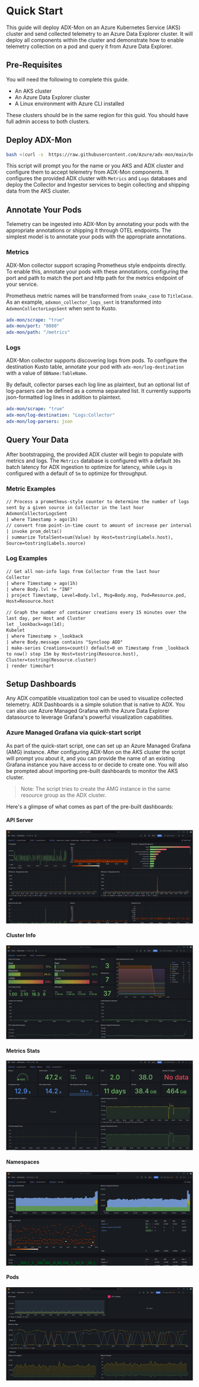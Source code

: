 # Quick Start

This guide will deploy ADX-Mon on an Azure Kubernetes Service (AKS) cluster and send collected telemetry
to an Azure Data Explorer cluster.  It will deploy all components within the cluster and demonstrate 
how to enable telemetry collection on a pod and query it from Azure Data Explorer.

## Pre-Requisites

You will need the following to complete this guide.

* An AKS cluster
* An Azure Data Explorer cluster
* A Linux environment with Azure CLI installed

These clusters should be in the same region for this guid.  You should have full admin access to both clusters.

## Deploy ADX-Mon

```sh
bash <(curl -s  https://raw.githubusercontent.com/Azure/adx-mon/main/build/k8s/bundle.sh)
```

This script will prompt you for the name or you AKS and ADX cluster and configure them to accept telemetry from ADX-Mon
components. It configures the provided ADX cluster with `Metrics` and `Logs` databases and deploy the Collector and Ingestor services to begin collecting and shipping data from the AKS cluster.

## Annotate Your Pods

Telemetry can be ingested into ADX-Mon by annotating your pods with the appropriate annotations or shipping it through
OTEL endpoints.  The simplest model is to annotate your pods with the appropriate annotations.

### Metrics

ADX-Mon collector support scraping Prometheus style endpoints directly. To enable this, annotate your pods with these annotations, configuring the port and path to match the port and http path for the metrics endpoint of your service.

Prometheus metric names will be transformed from `snake_case` to `TitleCase`. As an example, `adxmon_collector_logs_sent` is transformed into `AdxmonCollectorLogsSent` when sent to Kusto.

```yaml
adx-mon/scrape: "true"
adx-mon/port: "8080"
adx-mon/path: "/metrics"
```

### Logs

ADX-Mon collector supports discovering logs from pods. To configure the destination Kusto table, annotate your pod with `adx-mon/log-destination` with a value of `DBName:TableName`.

By default, collector parses each log line as plaintext, but an optional list of log-parsers can be defined as a comma separated list. It currently supports json-formatted log lines in addition to plaintext.

```yaml
adx-mon/scrape: "true"
adx-mon/log-destination: "Logs:Collector"
adx-mon/log-parsers: json
```

## Query Your Data

After bootstrapping, the provided ADX cluster will begin to populate with metrics and logs. The `Metrics` database is configured with a default `30s` batch latency for ADX ingestion to optimize for latency, while `Logs` is configured with a default of `5m` to optimize for throughput.

### Metric Examples

```kql
// Process a prometheus-style counter to determine the number of logs sent by a given source in Collector in the last hour
AdxmonCollectorLogsSent
| where Timestamp > ago(1h)
// convert from point-in-time count to amount of increase per interval
| invoke prom_delta()
| summarize TotalSent=sum(Value) by Host=tostring(Labels.host), Source=tostring(Labels.source)
```

### Log Examples

```kql
// Get all non-info logs from Collector from the last hour
Collector
| where Timestamp > ago(1h)
| where Body.lvl != "INF"
| project Timestamp, Level=Body.lvl, Msg=Body.msg, Pod=Resource.pod, Host=Resource.host
```

```kql
// Graph the number of container creations every 15 minutes over the last day, per Host and Cluster
let _lookback=ago(1d);
Kubelet
| where Timestamp > _lookback
| where Body.message contains "Syncloop ADD"
| make-series Creations=count() default=0 on Timestamp from _lookback to now() step 15m by Host=tostring(Resource.host), Cluster=tostring(Resource.cluster)
| render timechart 
```

## Setup Dashboards

Any ADX compatible visualization tool can be used to visualize collected telemetry. ADX Dashboards is a simple solution that is native to ADX. You can also use Azure Managed Grafana with the Azure Data Explorer datasource to leverage Grafana's powerful visualization capabilities.

### Azure Managed Grafana via quick-start script

As part of the quick-start script, one can set up an Azure Managed Grafana (AMG) instance. After configuring ADX-Mon on the AKS cluster the script will prompt you about it, and you can provide the name of an existing Grafana instance you have access to or decide to create one.
You will also be prompted about importing pre-built dashboards to monitor the AKS cluster.

> Note: The script tries to create the AMG instance in the same resource group as the ADX cluster. 

Here's a glimpse of what comes as part of the pre-built dashboards:
#### API Server
![API Server](images/api-server-dashboard.png "API Server Dashboard")
#### Cluster Info
![Cluster Info](images/cluster-info-dashboard.png "Cluster Info Dashboard")
#### Metrics Stats
![Metrics Stats](images/metrics-stats-dashboard.png "Metrics Stats Dashboard")
#### Namespaces
![Namespaces](images/namespaces-dashboard.png "Namespaces Dashboard")
#### Pods
![Pods](images/pods-dashboard.png "Pods Dashboard")